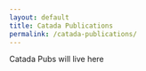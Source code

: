```yaml
---
layout: default
title: Catada Publications
permalink: /catada-publications/
---
```


Catada Pubs will live here